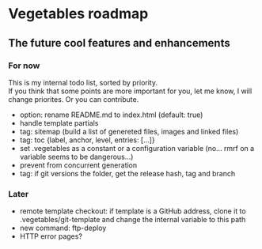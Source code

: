 # Vegetables roadmap

## The future cool features and enhancements

### For now

This is my internal todo list, sorted by priority.  
If you think that some points are more important for you, let me know, I will change priorites. Or you can contribute.

- option: rename README.md to index.html (default: true)
- handle template partials
- tag: sitemap (build a list of genereted files, images and linked files)
- tag: toc {label, anchor, level, entries: [...]}
- set .vegetables as a constant or a configuration variable (no... rmrf on a variable seems to be dangerous...)
- prevent from concurrent generation
- tag: if git versions the folder, get the release hash, tag and branch

### Later

- remote template checkout: if template is a GitHub address, clone it to .vegetables/git-template and change the internal variable to this path
- new command: ftp-deploy
- HTTP error pages?